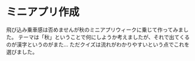 # ミニアプリ作成

飛び込み乗車感は否めませんが秋のミニアプリウィークに乗じて作ってみました。
テーマは「秋」ということで何にしようか考えましたが、それで出てくるのが漢字というのがまた...
ただクイズは流れがわかりやすいという点でこれを選びました。